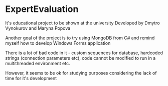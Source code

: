 ExpertEvaluation
================

It's educational project to be shown at the university
Developed by Dmytro Vynokurov and Maryna Popova

Another goal of the project is to try using MongoDB from C#
and remind myself how to develop Windows Forms application

There is a lot of bad code in it - custom sequences for database,
hardcoded strings (connection parameters etc), code cannot be modified 
to run in a multithreaded environment etc.

However, it seems to be ok for studying purposes considering the lack
of time for it's development
